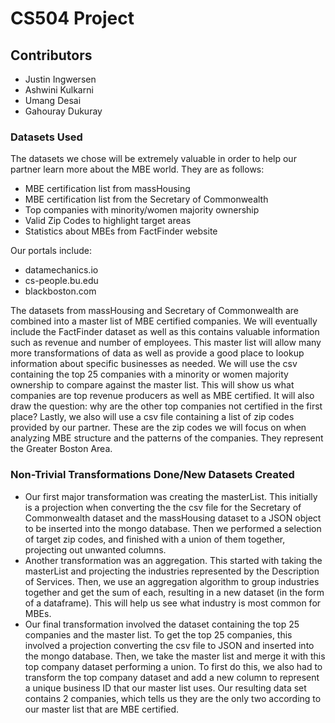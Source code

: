 # CS504 Project

## Contributors
- Justin Ingwersen
- Ashwini Kulkarni
- Umang Desai
- Gahouray Dukuray

### Datasets Used
The datasets we chose will be extremely valuable in order to help our partner learn more about the MBE world. They are as follows:
- MBE certification list from massHousing
- MBE certification list from the Secretary of Commonwealth
- Top companies with minority/women majority ownership
- Valid Zip Codes to highlight target areas
- Statistics about MBEs from FactFinder website

Our portals include:
- datamechanics.io
- cs-people.bu.edu
- blackboston.com

 The datasets from massHousing and Secretary of Commonwealth are combined into a master list of MBE certified companies.
 We will eventually include the FactFinder dataset as well as this contains valuable information such as revenue and
 number of employees. This master list will allow many more transformations of data as well as provide a good place to
 lookup information about specific businesses as needed. We will use the csv containing the top 25 companies with a
 minority or women majority ownership to compare against the master list. This will show us what companies are top
 revenue producers as well as MBE certified. It will also draw the question: why are the other top companies not
 certified in the first place? Lastly, we also will use a csv file containing a list of zip codes provided by our
 partner. These are the zip codes we will focus on when analyzing MBE structure and the patterns of the companies. They
 represent the Greater Boston Area.
 
 ### Non-Trivial Transformations Done/New Datasets Created
 - Our first major transformation was creating the masterList. This initially is a projection when converting the the
 csv file for the Secretary of Commonwealth dataset and the massHousing dataset to a JSON object to be inserted into
 the mongo database. Then we performed a selection of target zip codes, and finished with a union of them together,
 projecting out unwanted columns.
 - Another transformation was an aggregation. This started with taking the masterList and projecting the industries
 represented by the Description of Services. Then, we use an aggregation algorithm to group industries together and get
 the sum of each, resulting in a new dataset (in the form of a dataframe). This will help us see what industry is most
 common for MBEs.
 - Our final transformation involved the dataset containing the top 25 companies and the master list. To get the top 25
 companies, this involved a projection converting the csv file to JSON and inserted into the mongo database. Then, we 
 take the master list and merge it with this top company dataset performing a union. To first do this, we also had to
 transform the top company dataset and add a new column to represent a unique business ID that our master list uses. Our
 resulting data set contains 2 companies, which tells us they are the only two according to our master list that are MBE
 certified.